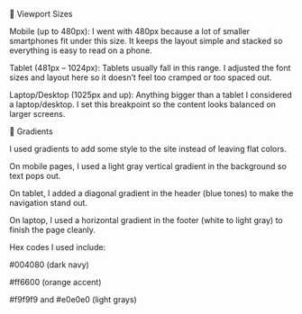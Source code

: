 📱 Viewport Sizes

Mobile (up to 480px): I went with 480px because a lot of smaller smartphones fit under this size. It keeps the layout simple and stacked so everything is easy to read on a phone.

Tablet (481px – 1024px): Tablets usually fall in this range. I adjusted the font sizes and layout here so it doesn’t feel too cramped or too spaced out.

Laptop/Desktop (1025px and up): Anything bigger than a tablet I considered a laptop/desktop. I set this breakpoint so the content looks balanced on larger screens.

🎨 Gradients

I used gradients to add some style to the site instead of leaving flat colors.

On mobile pages, I used a light gray vertical gradient in the background so text pops out.

On tablet, I added a diagonal gradient in the header (blue tones) to make the navigation stand out.

On laptop, I used a horizontal gradient in the footer (white to light gray) to finish the page cleanly.

Hex codes I used include:

#004080 (dark navy)

#ff6600 (orange accent)

#f9f9f9 and #e0e0e0 (light grays)
